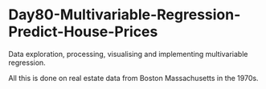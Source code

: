 # Day80-Multivariable-Regression-Predict-House-Prices
Data exploration, processing, visualising and implementing multivariable regression.

All this is done on real estate data from Boston Massachusetts in the 1970s.
